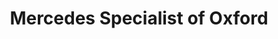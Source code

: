 ---
title: "Mercedes Specialist of Oxford"
url: /oxford/mercedes-specialist-of-oxford/
shop: Autowerkstatt
---
